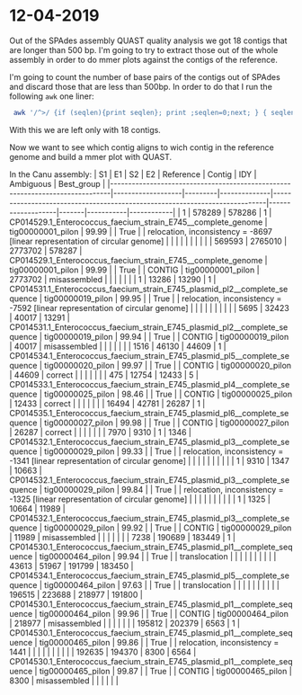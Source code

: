 # 12-04-2019

Out of the SPAdes assembly QUAST quality analysis we got 18 contigs that are longer than 500 bp. I'm going to try to extract those out of the whole assembly in order to do mmer plots against the contigs of the reference. 

I'm going to count the number of base pairs of the contigs out of SPAdes and discard those that are less than 500bp. In order to do that I run the following `awk` one liner:

```bash
 awk '/^>/ {if (seqlen){print seqlen}; print ;seqlen=0;next; } { seqlen += length($0)}END{print seqlen}' contig_*
```
With this we are left only with 18 contigs. 

Now we want to see which contig aligns to wich contig in the reference genome and build a mmer plot with QUAST. 

In the Canu assembly:
| S1                                                                           | E1                | S2      | E2           | Reference                                                                  | Contig            | IDY   | Ambiguous | Best_group | 
|------------------------------------------------------------------------------|-------------------|---------|--------------|----------------------------------------------------------------------------|-------------------|-------|-----------|------------| 
| 1                                                                            | 578289            | 578286  | 1            | CP014529.1_Enterococcus_faecium_strain_E745__complete_genome               | tig00000001_pilon | 99.99 |           | True       | 
| relocation, inconsistency = -8697 [linear representation of circular genome] |                   |         |              |                                                                            |                   |       |           |            | 
| 569593                                                                       | 2765010           | 2773702 | 578287       | CP014529.1_Enterococcus_faecium_strain_E745__complete_genome               | tig00000001_pilon | 99.99 |           | True       | 
| CONTIG                                                                       | tig00000001_pilon | 2773702 | misassembled |                                                                            |                   |       |           |            | 
| 1                                                                            | 13286             | 13290   | 1            | CP014531.1_Enterococcus_faecium_strain_E745_plasmid_pl2__complete_sequence | tig00000019_pilon | 99.95 |           | True       | 
| relocation, inconsistency = -7592 [linear representation of circular genome] |                   |         |              |                                                                            |                   |       |           |            | 
| 5695                                                                         | 32423             | 40017   | 13291        | CP014531.1_Enterococcus_faecium_strain_E745_plasmid_pl2__complete_sequence | tig00000019_pilon | 99.94 |           | True       | 
| CONTIG                                                                       | tig00000019_pilon | 40017   | misassembled |                                                                            |                   |       |           |            | 
| 1516                                                                         | 46130             | 44609   | 1            | CP014534.1_Enterococcus_faecium_strain_E745_plasmid_pl5__complete_sequence | tig00000020_pilon | 99.97 |           | True       | 
| CONTIG                                                                       | tig00000020_pilon | 44609   | correct      |                                                                            |                   |       |           |            | 
| 475                                                                          | 12754             | 12433   | 5            | CP014533.1_Enterococcus_faecium_strain_E745_plasmid_pl4__complete_sequence | tig00000025_pilon | 98.46 |           | True       | 
| CONTIG                                                                       | tig00000025_pilon | 12433   | correct      |                                                                            |                   |       |           |            | 
| 16494                                                                        | 42781             | 26287   | 1            | CP014535.1_Enterococcus_faecium_strain_E745_plasmid_pl6__complete_sequence | tig00000027_pilon | 99.98 |           | True       | 
| CONTIG                                                                       | tig00000027_pilon | 26287   | correct      |                                                                            |                   |       |           |            | 
| 7970                                                                         | 9310              | 1       | 1346         | CP014532.1_Enterococcus_faecium_strain_E745_plasmid_pl3__complete_sequence | tig00000029_pilon | 99.33 |           | True       | 
| relocation, inconsistency = -1341 [linear representation of circular genome] |                   |         |              |                                                                            |                   |       |           |            | 
| 1                                                                            | 9310              | 1347    | 10663        | CP014532.1_Enterococcus_faecium_strain_E745_plasmid_pl3__complete_sequence | tig00000029_pilon | 99.84 |           | True       | 
| relocation, inconsistency = -1325 [linear representation of circular genome] |                   |         |              |                                                                            |                   |       |           |            | 
| 1                                                                            | 1325              | 10664   | 11989        | CP014532.1_Enterococcus_faecium_strain_E745_plasmid_pl3__complete_sequence | tig00000029_pilon | 99.92 |           | True       | 
| CONTIG                                                                       | tig00000029_pilon | 11989   | misassembled |                                                                            |                   |       |           |            | 
| 7238                                                                         | 190689            | 183449  | 1            | CP014530.1_Enterococcus_faecium_strain_E745_plasmid_pl1__complete_sequence | tig00000464_pilon | 99.94 |           | True       | 
| translocation                                                                |                   |         |              |                                                                            |                   |       |           |            | 
| 43613                                                                        | 51967             | 191799  | 183450       | CP014534.1_Enterococcus_faecium_strain_E745_plasmid_pl5__complete_sequence | tig00000464_pilon | 97.63 |           | True       | 
| translocation                                                                |                   |         |              |                                                                            |                   |       |           |            | 
| 196515                                                                       | 223688            | 218977  | 191800       | CP014530.1_Enterococcus_faecium_strain_E745_plasmid_pl1__complete_sequence | tig00000464_pilon | 99.96 |           | True       | 
| CONTIG                                                                       | tig00000464_pilon | 218977  | misassembled |                                                                            |                   |       |           |            | 
| 195812                                                                       | 202379            | 6563    | 1            | CP014530.1_Enterococcus_faecium_strain_E745_plasmid_pl1__complete_sequence | tig00000465_pilon | 99.86 |           | True       | 
| relocation, inconsistency = 1441                                             |                   |         |              |                                                                            |                   |       |           |            | 
| 192635                                                                       | 194370            | 8300    | 6564         | CP014530.1_Enterococcus_faecium_strain_E745_plasmid_pl1__complete_sequence | tig00000465_pilon | 99.87 |           | True       | 
| CONTIG                                                                       | tig00000465_pilon | 8300    | misassembled |                                                                            |                   |       |           |            | 
